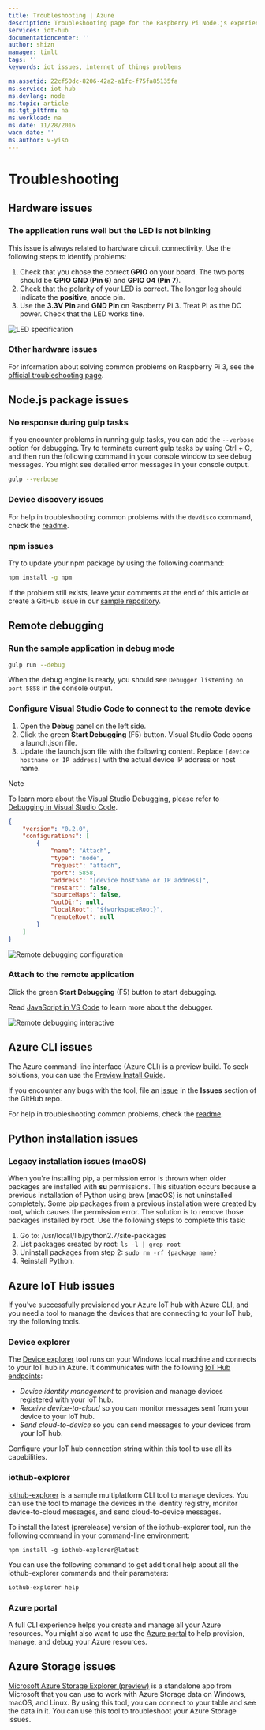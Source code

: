 ```yaml
---
title: Troubleshooting | Azure
description: Troubleshooting page for the Raspberry Pi Node.js experience
services: iot-hub
documentationcenter: ''
author: shizn
manager: timlt
tags: ''
keywords: iot issues, internet of things problems

ms.assetid: 22cf50dc-8206-42a2-a1fc-f75fa85135fa
ms.service: iot-hub
ms.devlang: node
ms.topic: article
ms.tgt_pltfrm: na
ms.workload: na
ms.date: 11/28/2016
wacn.date: ''
ms.author: v-yiso
---
```


# Troubleshooting
## Hardware issues
### The application runs well but the LED is not blinking
This issue is always related to hardware circuit connectivity. Use the following steps to identify problems:

1. Check that you chose the correct **GPIO** on your board. The two ports should be **GPIO GND (Pin 6)** and **GPIO 04 (Pin 7)**.
2. Check that the polarity of your LED is correct. The longer leg should indicate the **positive**, anode pin.
3. Use the **3.3V Pin** and **GND Pin** on Raspberry Pi 3. Treat Pi as the DC power. Check that the LED works fine.

![LED specification](./media/iot-hub-raspberry-pi-lessons/troubleshooting/led_spec.png)

### Other hardware issues
For information about solving common problems on Raspberry Pi 3, see the [official troubleshooting page](http://elinux.org/R-Pi_Troubleshooting).

## Node.js package issues
### No response during gulp tasks
If you encounter problems in running gulp tasks, you can add the `--verbose` option for debugging. Try to terminate current gulp tasks by using Ctrl + C, and then run the following command in your console window to see debug messages. You might see detailed error messages in your console output.

```bash
gulp --verbose
```

### Device discovery issues
For help in troubleshooting common problems with the `devdisco` command, check the [readme](https://github.com/Azure/device-discovery-cli/blob/develop/readme.md).

### npm issues
Try to update your npm package by using the following command:

```bash
npm install -g npm
```

If the problem still exists, leave your comments at the end of this article or create a GitHub issue in our [sample repository](https://github.com/Azure-Samples/iot-hub-node-raspberrypi-getting-started).

## Remote debugging
### Run the sample application in debug mode
```bash
gulp run --debug
```

When the debug engine is ready, you should see ```Debugger listening on port 5858``` in the console output.

### Configure Visual Studio Code to connect to the remote device
1. Open the **Debug** panel on the left side.
2. Click the green **Start Debugging** (F5) button. Visual Studio Code opens a launch.json file.
3. Update the launch.json file with the following content. Replace `[device hostname or IP address]` with the actual device IP address or host name.   

> [!NOTE]
> To learn more about the Visual Studio Debugging, please refer to [Debugging in Visual Studio Code](https://code.visualstudio.com/Docs/editor/debugging#_launchjson-attributes).

```json
{
    "version": "0.2.0",
    "configurations": [
        {
            "name": "Attach",
            "type": "node",
            "request": "attach",
            "port": 5858,
            "address": "[device hostname or IP address]",
            "restart": false,
            "sourceMaps": false,
            "outDir": null,
            "localRoot": "${workspaceRoot}",
            "remoteRoot": null
        }
    ]
}
```

![Remote debugging configuration](./media/iot-hub-raspberry-pi-lessons/troubleshooting/remote_debugging_configuration.png)

### Attach to the remote application
Click the green **Start Debugging** (F5) button to start debugging.

Read [JavaScript in VS Code](https://code.visualstudio.com/docs/languages/javascript#_debugging) to learn more about the debugger.

![Remote debugging interactive](./media/iot-hub-raspberry-pi-lessons/troubleshooting/remote_debugging_interactive.png)

## Azure CLI issues
The Azure command-line interface (Azure CLI) is a preview build. To seek solutions, you can use the [Preview Install Guide](https://github.com/Azure/azure-cli/blob/master/doc/preview_install_guide.md).

If you encounter any bugs with the tool, file an [issue](https://github.com/Azure/azure-cli/issues) in the **Issues** section of the GitHub repo.

For help in troubleshooting common problems, check the [readme](https://github.com/Azure/azure-cli/blob/master/README.rst).

## Python installation issues
### Legacy installation issues (macOS)
When you're installing pip, a permission error is thrown when older packages are installed with **su** permissions. This situation occurs because a previous installation of Python using brew (macOS) is not uninstalled completely. Some pip packages from a previous installation were created by root, which causes the permission error. The solution is to remove those packages installed by root. Use the following steps to complete this task:

1. Go to: /usr/local/lib/python2.7/site-packages
2. List packages created by root: `ls -l | grep root`
3. Uninstall packages from step 2: `sudo rm -rf {package name}`
4. Reinstall Python.

## Azure IoT Hub issues
If you've successfully provisioned your Azure IoT hub with Azure CLI, and you need a tool to manage the devices that are connecting to your IoT hub, try the following tools.

### Device explorer
The [Device explorer](https://github.com/Azure/azure-iot-sdk-csharp/blob/master/tools/DeviceExplorer) tool runs on your Windows local machine and connects to your IoT hub in Azure. It communicates with the following [IoT Hub endpoints](iot-hub-devguide.md):

* *Device identity management* to provision and manage devices registered with your IoT hub.
* *Receive device-to-cloud* so you can monitor messages sent from your device to your IoT hub.
* *Send cloud-to-device* so you can send messages to your devices from your IoT hub.

Configure your IoT hub connection string within this tool to use all its capabilities.

### iothub-explorer
[iothub-explorer](https://github.com/Azure/iothub-explorer) is a sample multiplatform CLI tool to manage devices. You can use the tool to manage the devices in the identity registry, monitor device-to-cloud messages, and send cloud-to-device messages.

To install the latest (prerelease) version of the iothub-explorer tool, run the following command in your command-line environment:

```
npm install -g iothub-explorer@latest
```

You can use the following command to get additional help about all the iothub-explorer commands and their parameters:

```bash
iothub-explorer help
```

### Azure portal
A full CLI experience helps you create and manage all your Azure resources. You might also want to use the [Azure portal](../azure-portal-overview.md) to help provision, manage, and debug your Azure resources.

## Azure Storage issues
[Microsoft Azure Storage Explorer (preview)](http://storageexplorer.com) is a standalone app from Microsoft that you can use to work with Azure Storage data on Windows, macOS, and Linux. By using this tool, you can connect to your table and see the data in it. You can use this tool to troubleshoot your Azure Storage issues.